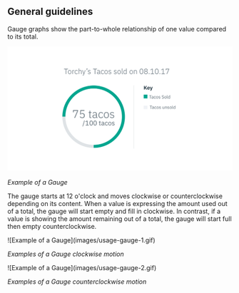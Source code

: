 ## General guidelines

Gauge graphs show the part-to-whole relationship of one value compared to its total.

![Example of a Gauge](images/usage-circle-gauge.png)

_Example of a Gauge_

The gauge starts at 12 o'clock and moves clockwise or counterclockwise depending on its content. When a value is expressing the amount used out of a total, the gauge will start empty and fill in clockwise. In contrast, if a value is showing the amount remaining out of a total, the gauge will start full then empty counterclockwise.

<div class="gif">
  ![Example of a Gauge](images/usage-gauge-1.gif)
</div>

_Examples of a Gauge clockwise motion_

<div class="gif">
  ![Example of a Gauge](images/usage-gauge-2.gif)
</div>

_Examples of a Gauge counterclockwise motion_

